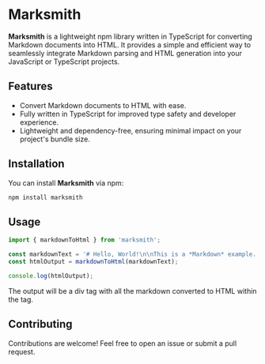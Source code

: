 # Marksmith

**Marksmith** is a lightweight npm library written in TypeScript for converting Markdown documents into HTML. It provides a simple and efficient way to seamlessly integrate Markdown parsing and HTML generation into your JavaScript or TypeScript projects.

## Features

- Convert Markdown documents to HTML with ease.
- Fully written in TypeScript for improved type safety and developer experience.
- Lightweight and dependency-free, ensuring minimal impact on your project's bundle size.

## Installation

You can install **Marksmith** via npm:

```bash
npm install marksmith
```

## Usage

```typescript
import { markdownToHtml } from 'marksmith';

const markdownText = '# Hello, World!\n\nThis is a *Markdown* example.';
const htmlOutput = markdownToHtml(markdownText);

console.log(htmlOutput);
```

The output will be a div tag with all the markdown converted to HTML within the tag.

## Contributing

Contributions are welcome! Feel free to open an issue or submit a pull request.

